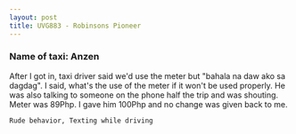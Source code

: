 ```yaml
---
layout: post
title: UVG883 - Robinsons Pioneer
---
```


### Name of taxi: Anzen

After I got in, taxi driver said we'd use the meter but "bahala na daw ako sa dagdag". I said, what's the use of the meter if it won't be used properly. He was also talking to someone on the phone half the trip and was shouting. Meter was 89Php. I gave him 100Php and no change was given back to me.

```Rude behavior, Texting while driving```
